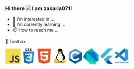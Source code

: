  ### Hi there  <img src="https://raw.githubusercontent.com/MartinHeinz/MartinHeinz/master/wave.gif" width="30px"/> I am zakaria071!
  
  
- 👀 I’m interested in ...
- 🌱 I’m currently learning ...
- 📫 How to reach me ...

<!---
zakaria071/zakaria071 is a ✨ special ✨ repository because its `README.md` (this file) appears on your GitHub profile.
You can click the Preview link to take a look at your changes.
--->





 🧰 Toolbox
 
 <img src="https://github.com/devicons/devicon/blob/master/icons/javascript/javascript-original.svg" width="50px" /><img src="https://github.com/devicons/devicon/blob/master/icons/css3/css3-original-wordmark.svg" width="50px" /><img src="https://github.com/devicons/devicon/blob/master/icons/html5/html5-original.svg" width="50px" /><img src="https://github.com/devicons/devicon/blob/master/icons/linux/linux-original.svg" width="50px" /><img src="https://github.com/devicons/devicon/blob/master/icons/c/c-original.svg" width="50px" /><img src="https://github.com/devicons/devicon/blob/master/icons/dart/dart-original.svg" width="50px" /><img src="https://github.com/devicons/devicon/blob/master/icons/flutter/flutter-original.svg" width="50px" /><img src="https://github.com/devicons/devicon/blob/master/icons/vscode/vscode-original-wordmark.svg" width="50px"/>

<!---
fLicHeRDz071/fLicHeRDz071 is a ✨ special ✨ repository because its `README.md` (this file) appears on your GitHub profile.
You can click the Preview link to take a look at your changes.
--->
